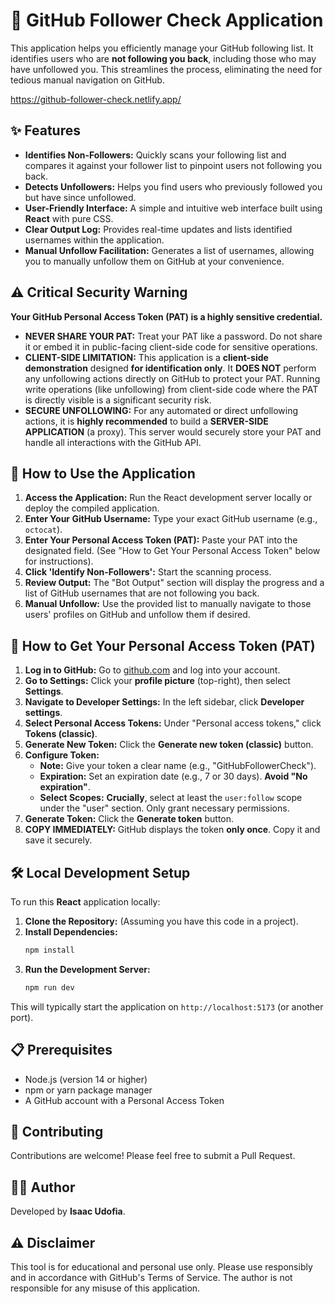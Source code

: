 # 🐙 GitHub Follower Check Application

This application helps you efficiently manage your GitHub following list. It identifies users who are **not following you back**, including those who may have unfollowed you. This streamlines the process, eliminating the need for tedious manual navigation on GitHub.

https://github-follower-check.netlify.app/

## ✨ Features

- **Identifies Non-Followers:** Quickly scans your following list and compares it against your follower list to pinpoint users not following you back.
- **Detects Unfollowers:** Helps you find users who previously followed you but have since unfollowed.
- **User-Friendly Interface:** A simple and intuitive web interface built using **React** with pure CSS.
- **Clear Output Log:** Provides real-time updates and lists identified usernames within the application.
- **Manual Unfollow Facilitation:** Generates a list of usernames, allowing you to manually unfollow them on GitHub at your convenience.

## ⚠️ Critical Security Warning

**Your GitHub Personal Access Token (PAT) is a highly sensitive credential.**

- **NEVER SHARE YOUR PAT:** Treat your PAT like a password. Do not share it or embed it in public-facing client-side code for sensitive operations.
- **CLIENT-SIDE LIMITATION:** This application is a **client-side demonstration** designed **for identification only**. It **DOES NOT** perform any unfollowing actions directly on GitHub to protect your PAT. Running write operations (like unfollowing) from client-side code where the PAT is directly visible is a significant security risk.
- **SECURE UNFOLLOWING:** For any automated or direct unfollowing actions, it is **highly recommended** to build a **SERVER-SIDE APPLICATION** (a proxy). This server would securely store your PAT and handle all interactions with the GitHub API.

## 🚀 How to Use the Application

1. **Access the Application:** Run the React development server locally or deploy the compiled application.
2. **Enter Your GitHub Username:** Type your exact GitHub username (e.g., `octocat`).
3. **Enter Your Personal Access Token (PAT):** Paste your PAT into the designated field. (See "How to Get Your Personal Access Token" below for instructions).
4. **Click 'Identify Non-Followers':** Start the scanning process.
5. **Review Output:** The "Bot Output" section will display the progress and a list of GitHub usernames that are not following you back.
6. **Manual Unfollow:** Use the provided list to manually navigate to those users' profiles on GitHub and unfollow them if desired.

## 🔑 How to Get Your Personal Access Token (PAT)

1. **Log in to GitHub:** Go to [github.com](https://github.com) and log into your account.
2. **Go to Settings:** Click your **profile picture** (top-right), then select **Settings**.
3. **Navigate to Developer Settings:** In the left sidebar, click **Developer settings**.
4. **Select Personal Access Tokens:** Under "Personal access tokens," click **Tokens (classic)**.
5. **Generate New Token:** Click the **Generate new token (classic)** button.
6. **Configure Token:**
   - **Note:** Give your token a clear name (e.g., "GitHubFollowerCheck").
   - **Expiration:** Set an expiration date (e.g., 7 or 30 days). **Avoid "No expiration"**.
   - **Select Scopes:** **Crucially**, select at least the `user:follow` scope under the "user" section. Only grant necessary permissions.
7. **Generate Token:** Click the **Generate token** button.
8. **COPY IMMEDIATELY:** GitHub displays the token **only once**. Copy it and save it securely.

## 🛠️ Local Development Setup

To run this **React** application locally:

1. **Clone the Repository:** (Assuming you have this code in a project).
2. **Install Dependencies:**
   ```bash
   npm install
   ```
3. **Run the Development Server:**
   ```bash
   npm run dev
   ```

This will typically start the application on `http://localhost:5173` (or another port).

## 📋 Prerequisites

- Node.js (version 14 or higher)
- npm or yarn package manager
- A GitHub account with a Personal Access Token

## 🤝 Contributing

Contributions are welcome! Please feel free to submit a Pull Request.


## 👨‍💻 Author

Developed by **Isaac Udofia**.

## ⚠️ Disclaimer

This tool is for educational and personal use only. Please use responsibly and in accordance with GitHub's Terms of Service. The author is not responsible for any misuse of this application.

